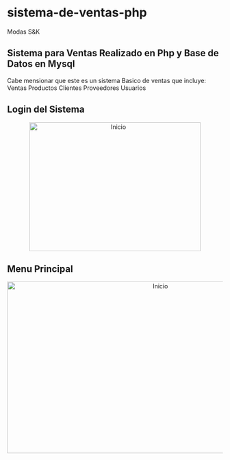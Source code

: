 # sistema-de-ventas-php
Modas S&amp;K
## Sistema para Ventas Realizado en Php y Base de Datos en Mysql
Cabe mensionar que este es un sistema Basico de ventas que incluye:
Ventas
Productos
Clientes
Proveedores
Usuarios

## Login del Sistema

<div align="center">
 <img src="https://i.postimg.cc/mgDcL0tv/Captura-de-pantalla-2023-11-19-232552.png" title="Inicio" alt="Inicio" width="400" height="300" />
</div>

## Menu Principal

<div align="center">
 <img src="https://i.postimg.cc/rwbm9NZZ/Captura-de-pantalla-2023-11-19-233008.png" title="Inicio" alt="Inicio" width="700" height="400" />
</div>

